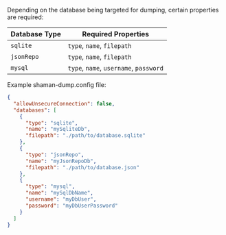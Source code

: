 Depending on the database being targeted for dumping, certain properties are required:

| Database Type | Required Properties |
| ------------- | ------------------- |
| `sqlite`      | `type`, `name`, `filepath` |
| `jsonRepo`    | `type`, `name`, `filepath` |
| `mysql`       | `type`, `name`, `username`, `password` |


Example shaman-dump.config file:

```json
{
  "allowUnsecureConnection": false,
  "databases": [
    {
      "type": "sqlite",
      "name": "mySqliteDb",
      "filepath": "./path/to/database.sqlite"
    },
    {
      "type": "jsonRepo",
      "name": "myJsonRepoDb",
      "filepath": "./path/to/database.json"
    },
    {
      "type": "mysql",
      "name": "mySqlDbName",
      "username": "myDbUser",
      "password": "myDbUserPassword"
    }
  ]
}
```
